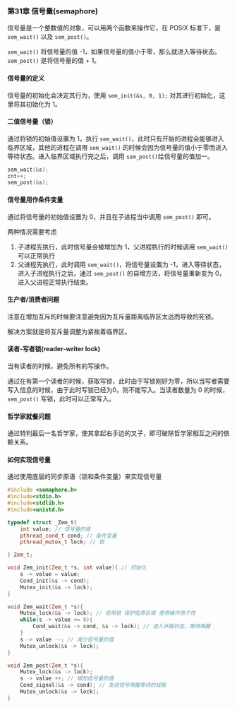 ### 第31章 信号量(semaphore)

信号量是一个整数值的对象，可以用两个函数来操作它，在 POSIX 标准下，是 `sem_wait()` 以及 `sem_post()`。

`sem_wait()` 将信号量的值 -1，如果信号量的值小于零，那么就进入等待状态。`sem_post()` 是将信号量的值 + 1。

#### 信号量的定义

信号量的初始化会决定其行为，使用 `sem_init(&s, 0, 1);` 对其进行初始化，这里将其初始化为 1。

#### 二值信号量（锁）

通过将锁的初始值设置为 1，执行 `sem_wait()`，此时只有开始的进程会能够进入临界区域，其他的进程在调用 `sem_wait()` 的时候会因为信号量的值小于零而进入等待状态。进入临界区域执行完之后，调用 `sem_post()`给信号量的值加一。

```cpp
sem_wait(&s);
cnt++;
sem_post(&s);
```

#### 信号量用作条件变量

通过将信号量的初始值设置为 0，并且在子进程当中调用 `sem_post()` 即可。

两种情况需要考虑

1. 子进程先执行，此时信号量会被增加为 1，父进程执行的时候调用 `sem_wait()` 可以正常执行
2. 父进程先执行，此时调用 `sem_wait()`，将信号量设置为 -1，进入等待状态，进入子进程执行之后，通过 `sem_post()` 的自增方法，将信号量重新变为 0，进入父进程正常执行结束。

#### 生产者/消费者问题

注意在增加互斥的时候要注意避免因为互斥量距离临界区太远而导致的死锁。

解决方案就是将互斥量调整为紧挨着临界区。

#### 读者-写者锁(reader-writer lock)

当有读者的时候，避免所有的写操作。

通过在有第一个读者的时候，获取写锁，此时由于写锁刚好为零，所以当写者需要写入信息的时候，由于此时写锁已经为0，则不能写入。当读者数量为 0 的时候， `sem_post()` 写锁，此时可以正常写入。

#### 哲学家就餐问题

通过特判最后一名哲学家，使其拿起右手边的叉子，即可破除哲学家相互之间的依赖关系。

#### 如何实现信号量

通过使用底层的同步原语（锁和条件变量）来实现信号量

```cpp
#include <semaphore.h>
#include<stdio.h>
#include<stdlib.h>
#include<unistd.h>

typedef struct _Zem_t{
    int value; // 信号量的值
    pthread_cond_t cond; // 条件变量
    pthread_mutex_t lock; // 锁

} Zem_t;

void Zem_init(Zem_t *s, int value){ // 初始化
    s -> value = value;
    Cond_init(&s -> cond);
    Mutex_init(&s -> lock);
}

void Zem_wait(Zem_t *s){
    Mutex_lock(&s -> lock); // 使用锁 保护临界区域 使得操作原子性
    while(s -> value <= 0){
        Cond_wait(&s -> cond, &s -> lock); // 进入休眠状态，等待唤醒
    }
    s -> value --; // 减少信号量的值
    Mutex_unlock(&s -> lock);
}

void Zem_post(Zem_t *s){
    Mutex_lock(&s -> lock);
    s -> value ++; // 增加信号量的值
    Cond_signal(&s -> cond); // 发送信号唤醒等待的线程
    Mutex_unlock(&s -> lock);
}

```

